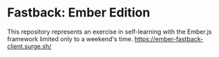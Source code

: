 # Fastback: Ember Edition

This repository represents an exercise in self-learning with the Ember.js framework limited only to a weekend's time. https://ember-fastback-client.surge.sh/
